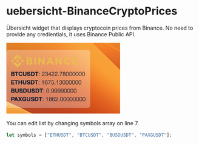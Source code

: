 # uebersicht-BinanceCryptoPrices

Übersicht widget that displays cryptocoin prices from Binance.
No need to provide any credientials, it uses Binance Public API.

<img
  src="/uebersicht-BinanceCryptoPrices.png"
  alt="Übersicht widget that displays cryptocoin prices from Binance"
  title="Übersicht widget that displays cryptocoin prices from Binance"
  style="display: inline-block; margin: 0 auto; max-width: 300px">




You can edit list by changing symbols array on line 7.


```javascript
let symbols = ["ETHUSDT", "BTCUSDT", "BUSDUSDT", "PAXGUSDT"];
```
